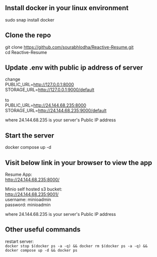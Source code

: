 ## Install docker in your linux environment
sudo snap install docker

## Clone the repo
git clone https://github.com/sourabhlodha/Reactive-Resume.git
<br/>
cd Reactive-Resume

## Update .env with public ip address of server
change
<br/>
PUBLIC_URL=http://127.0.0.1:8000
<br/>
STORAGE_URL=http://127.0.0.1:9000/default
<br/><br/>
to
<br/>
PUBLIC_URL=http://24.144.68.235:8000
<br/>
STORAGE_URL=http://24.144.68.235:9000/default 
<br/>

where 24.144.68.235 is your server's Public IP address

## Start the server
docker compose up -d

## Visit below link in your browser to view the app
Resume App:
<br/>
http://24.144.68.235:8000/
<br/>

Minio self hosted s3 bucket:
<br/>
http://24.144.68.235:9001/
<br/>
username: minioadmin
<br/>
password: minioadmin

where 24.144.68.235 is your server's Public IP address

## Other useful commands

restart server:<br/>
`docker stop $(docker ps -a -q) && docker rm $(docker ps -a -q) && docker compose up -d && docker ps`